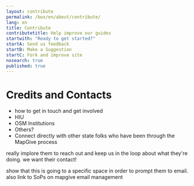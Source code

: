 ```yaml
---
layout: contribute
permalink: /box/en/about/contribute/
lang: en
title: Contribute
contributetitle: Help improve our guides
startwith: "Ready to get started?"
startA: Send us feedback
startB: Make a Suggestion
startC: Fork and improve site
nosearch: true
published: true
---
```


# Credits and Contacts

* how to get in touch and get involved
* HIU
* OSM Institutions
* Others?
* Connect directly with other state folks who have been through the MapGive process


really implore them to reach out and keep us in the loop about what they're doing. we want their contact!

show that this is going to a specific space in order to prompt them to email. also link to SoPs on mapgive email management


